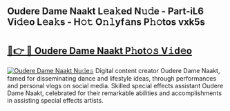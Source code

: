 ## Oudere Dame Naakt L𝚎a𝚔ed N𝚞𝚍e - Part-iL6 Vi𝚍𝚎o L𝚎a𝚔s - H𝚘𝚝 O𝚗𝚕yf𝚊ns P𝚑𝚘tos vxk5s

# <h2><a href="http://kf69j7g.oniu.top/?m=Oudere+Dame+Naakt">🔗👉 🔴 Oudere Dame Naakt P𝚑ot𝚘𝚜 V𝚒d𝚎o</a></h2>

[![Oudere Dame Naakt Nu𝚍e𝚜](https://i.imgur.com/0qMVB7G.gif)](http://kf69j7g.oniu.top/?m=Oudere+Dame+Naakt)
Digital content creator Oudere Dame Naakt, famed for disseminating dance and lifestyle ideas, through performances and personal vlogs on social media. Skilled special effects assistant Oudere Dame Naakt, celebrated for their remarkable abilities and accomplishments in assisting special effects artists.  
